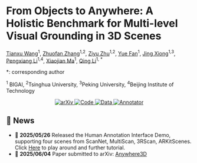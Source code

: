 # From Objects to Anywhere: A Holistic Benchmark for Multi-level Visual Grounding in 3D Scenes
[Tianxu Wang](https://github.com/TXWang98)<sup>1</sup>, [Zhuofan Zhang](https://github.com/zfzhang-thu)<sup>1,2</sup>, [Ziyu Zhu](https://github.com/zhuziyu-edward)<sup>1,2</sup>, [Yue Fan](https://github.com/YueFan1014)<sup>1</sup>, [Jing Xiong](https://github.com/Aurora-Xiong/)<sup>1,3</sup>, [Pengxiang Li](https://github.com/Pengxiang-Li)<sup>1,4</sup>, [Xiaojian Ma](https://jeasinema.github.io/)<sup>1</sup>, [Qing Li](https://liqing.io/)<sup>1, *</sup>

*: corresponding author

<sup>1</sup> BIGAI, <sup>2</sup>Tsinghua University, <sup>3</sup>Peking University, <sup>4</sup>Beijing Institute of Technology


<p align="center">
  <a href="https://arxiv.org/abs/2506.04897">
    <img src="https://img.shields.io/badge/arXiv-✏️-black?style=for-the-badge&logoColor=white" alt="arXiv">
  </a>
  <a href="https://github.com/anywhere-3d/Anywhere3D">
    <img src="https://img.shields.io/badge/Code-GitHub-black?style=for-the-badge&logo=github&logoColor=white" alt="Code">
  </a>
  <a href="https://huggingface.co/datasets/txwang98/Anywhere3D">
    <img src="https://img.shields.io/badge/Data-database-black?style=for-the-badge&logo=postgresql&logoColor=white" alt="Data">
  </a>
  <a href="https://anywhere3d-viewer-webpage.onrender.com/apps/meshviewer/datasetname=arkitscene_valid&scene_id=scene0004_00">
    <img src="https://img.shields.io/badge/Annotator-interface-black?style=for-the-badge&logo=visual-studio-code&logoColor=white" alt="Annotator">
  </a>
</p>


## 📰 News

- 📅 **2025/05/26** Released the Human Annotation Interface Demo, supporting four scenes from ScanNet, MultiScan, 3RScan, ARKitScenes. Click [Here](https://anywhere3d-viewer-webpage.onrender.com/apps/meshviewer/datasetname=arkitscene_valid&scene_id=scene0004_00) to play around and further tutorial.
- 📄 **2025/06/04** Paper submitted to arXiv: [Anywhere3D](https://arxiv.org/abs/2506.04897)
